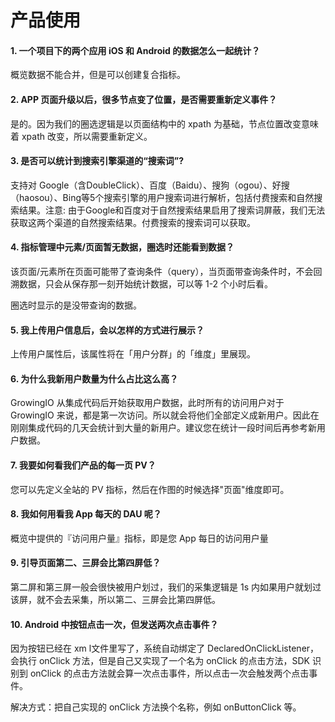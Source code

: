 # 产品使用

#### 1. 一个项目下的两个应用 iOS 和 Android 的数据怎么一起统计？

概览数据不能合并，但是可以创建复合指标。

#### 2. APP 页面升级以后，很多节点变了位置，是否需要重新定义事件？

是的。因为我们的圈选逻辑是以页面结构中的 xpath 为基础，节点位置改变意味着 xpath 改变，所以需要重新定义。

#### 3. 是否可以统计到搜索引擎渠道的“搜索词”?

支持对 Google（含DoubleClick）、百度（Baidu）、搜狗（ogou）、好搜（haosou）、Bing等5个搜索引擎的用户搜索词进行解析，包括付费搜索和自然搜索结果。注意: 由于Google和百度对于自然搜索结果启用了搜索词屏蔽，我们无法获取这两个渠道的自然搜索结果。付费搜索的搜索词可以获取。

#### 4. 指标管理中元素/页面暂无数据，圈选时还能看到数据？

该页面/元素所在页面可能带了查询条件（query），当页面带查询条件时，不会回溯数据，只会从保存那一刻开始统计数据，可以等 1-2 个小时后看。

圈选时显示的是没带查询的数据。

#### 5. 我上传用户信息后，会以怎样的方式进行展示？

上传用户属性后，该属性将在「用户分群」的「维度」里展现。

#### 6. 为什么我新用户数量为什么占比这么高？

GrowingIO 从集成代码后开始获取用户数据，此时所有的访问用户对于GrowingIO 来说，都是第一次访问。所以就会将他们全部定义成新用户。因此在刚刚集成代码的几天会统计到大量的新用户。建议您在统计一段时间后再参考新用户数据。

#### 7. 我要如何看我们产品的每一页 PV？

您可以先定义全站的 PV 指标，然后在作图的时候选择"页面"维度即可。

#### 8. 我如何用看我 App 每天的 DAU 呢？

概览中提供的『访问用户量』指标，即是您 App 每日的访问用户量

#### 9. 引导页面第二、三屏会比第四屏低？

第二屏和第三屏一般会很快被用户划过，我们的采集逻辑是 1s 内如果用户就划过该屏，就不会去采集，所以第二、三屏会比第四屏低。

#### 10. Android 中按钮点击一次，但发送两次点击事件？

因为按钮已经在 xm l文件里写了，系统自动绑定了 DeclaredOnClickListener，会执行 onClick 方法，但是自己又实现了一个名为 onClick 的点击方法，SDK 识别到 onClick 的点击方法就会算一次点击事件，所以点击一次会触发两个点击事件。

  
解决方式：把自己实现的 onClick 方法换个名称，例如 onButtonClick 等。

